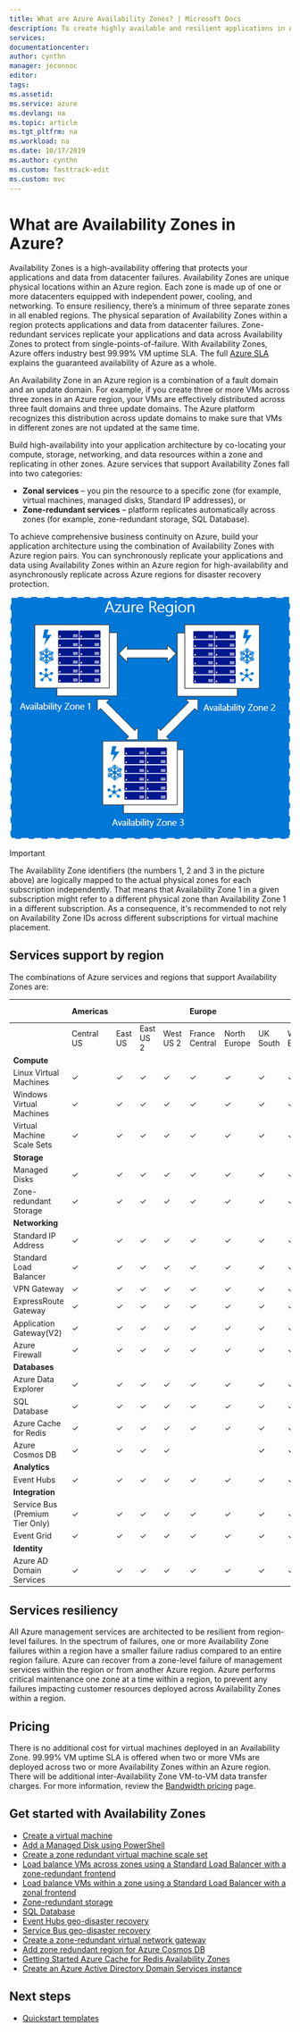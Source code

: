 ```yaml
---
title: What are Azure Availability Zones? | Microsoft Docs
description: To create highly available and resilient applications in Azure, Availability Zones provide physically separate locations you can use to run your resources.
services: 
documentationcenter:
author: cynthn
manager: jeconnoc
editor:
tags:
ms.assetid:
ms.service: azure
ms.devlang: na
ms.topic: article
ms.tgt_pltfrm: na
ms.workload: na
ms.date: 10/17/2019
ms.author: cynthn
ms.custom: fasttrack-edit
ms.custom: mvc 
---
```


# What are Availability Zones in Azure?
Availability Zones is a high-availability offering that protects your applications and data from datacenter failures. Availability Zones are unique physical locations within an Azure region. Each zone is made up of one or more datacenters equipped with independent power, cooling, and networking. To ensure resiliency, there’s a minimum of three separate zones in all enabled regions. The physical separation of Availability Zones within a region protects applications and data from datacenter failures. Zone-redundant services replicate your applications and data across Availability Zones to protect from single-points-of-failure. With Availability Zones, Azure offers industry best 99.99% VM uptime SLA. The full [Azure SLA](https://azure.microsoft.com/support/legal/sla/virtual-machines/) explains the guaranteed availability of Azure as a whole.

An Availability Zone in an Azure region is a combination of a fault domain and an update domain. For example, if you create three or more VMs across three zones in an Azure region, your VMs are effectively distributed across three fault domains and three update domains. The Azure platform recognizes this distribution across update domains to make sure that VMs in different zones are not updated at the same time.

Build high-availability into your application architecture by co-locating your compute, storage, networking, and data resources within a zone and replicating in other zones. Azure services that support Availability Zones fall into two categories:

- **Zonal services** – you pin the resource to a specific zone (for example, virtual machines, managed disks, Standard IP addresses), or
- **Zone-redundant services** – platform replicates automatically across zones (for example, zone-redundant storage, SQL Database).

To achieve comprehensive business continuity on Azure, build your application architecture using the combination of Availability Zones with Azure region pairs. You can synchronously replicate your applications and data using Availability Zones within an Azure region for high-availability and asynchronously replicate across Azure regions for disaster recovery protection.
 
![conceptual view of one zone going down in a region](./media/az-overview/az-graphic-two.png)

> [!IMPORTANT]
> The Availability Zone identifiers (the numbers 1, 2 and 3 in the picture above) are logically mapped to the actual physical zones for each subscription independently. That means that Availability Zone 1 in a given subscription might refer to a different physical zone than Availability Zone 1 in a different subscription. As a consequence, it's recommended to not rely on Availability Zone IDs across different subscriptions for virtual machine placement.

## Services support by region

The combinations of Azure services and regions that support Availability Zones are:


|                                 | Americas   |          |           |           | Europe         |              |          |             | Asia Pacific       |                |
|---------------------------------|------------|----------|-----------|-----------|----------------|--------------|----------|-------------|--------------------|----------------|
|                                 | Central US | East US  | East US 2 | West US 2 | France Central | North Europe | UK South | West Europe | Japan East         | Southeast Asia |
| **Compute**                     |            |          |           |           |                |              |          |             |                    |                |
| Linux Virtual Machines          | &#10003;   | &#10003; | &#10003;  | &#10003;  | &#10003;       | &#10003;     | &#10003; | &#10003;    | &#10003;           | &#10003;       |
| Windows Virtual Machines        | &#10003;   | &#10003; | &#10003;  | &#10003;  | &#10003;       | &#10003;     | &#10003; | &#10003;    | &#10003;           | &#10003;       |
| Virtual Machine Scale Sets      | &#10003;   | &#10003; | &#10003;  | &#10003;  | &#10003;       | &#10003;     | &#10003; | &#10003;    | &#10003;           | &#10003;       |
| **Storage**                     |            |          |           |           |                |              |          |             |                    |                |
| Managed Disks                   | &#10003;   | &#10003; | &#10003;  | &#10003;  | &#10003;       | &#10003;     | &#10003; | &#10003;    | &#10003;           | &#10003;       |
| Zone-redundant Storage          | &#10003;   | &#10003; | &#10003;  | &#10003;  | &#10003;       | &#10003;     | &#10003; | &#10003;    | &#10003;           | &#10003;       |
| **Networking**                  |            |          |           |           |                |              |          |             |                    |                |
| Standard IP Address             | &#10003;   | &#10003; | &#10003;  | &#10003;  | &#10003;       | &#10003;     | &#10003; | &#10003;    | &#10003;           | &#10003;       |
| Standard Load Balancer          | &#10003;   | &#10003; | &#10003;  | &#10003;  | &#10003;       | &#10003;     | &#10003; | &#10003;    | &#10003;           | &#10003;       |
| VPN Gateway                     | &#10003;   | &#10003; | &#10003;  | &#10003;  | &#10003;       | &#10003;     | &#10003; | &#10003;    | &#10003;           | &#10003;       |
| ExpressRoute Gateway            | &#10003;   | &#10003; | &#10003;  | &#10003;  | &#10003;       | &#10003;     | &#10003; | &#10003;    | &#10003;           | &#10003;       |
| Application Gateway(V2)         | &#10003;   | &#10003; | &#10003;  | &#10003;  | &#10003;       | &#10003;     | &#10003; | &#10003;    | &#10003;           | &#10003;       |
| Azure Firewall                  | &#10003;   | &#10003; | &#10003;  | &#10003;  | &#10003;       | &#10003;     | &#10003; | &#10003;    | &#10003;           | &#10003;       |
| **Databases**                   |            |          |           |           |                |              |          |             |                    |                |
| Azure Data Explorer             | &#10003;   | &#10003; | &#10003;  | &#10003;  | &#10003;       | &#10003;     | &#10003; | &#10003;    | &#10003;           | &#10003;       |
| SQL Database                    | &#10003;   | &#10003; | &#10003;  | &#10003;  | &#10003;       | &#10003;     | &#10003; | &#10003;    | &#10003; (Preview) | &#10003;       |
| Azure Cache for Redis           | &#10003;   | &#10003; | &#10003;  | &#10003;  | &#10003;       | &#10003;     | &#10003; | &#10003;    | &#10003;           | &#10003;       |
| Azure Cosmos DB                 | &#10003;   | &#10003; | &#10003;  | &#10003;  |                |              | &#10003; | &#10003;    |                    | &#10003;       |
| **Analytics**                   |            |          |           |           |                |              |          |             |                    |                |
| Event Hubs                      | &#10003;   | &#10003; | &#10003;  | &#10003;  | &#10003;       | &#10003;     | &#10003; | &#10003;    | &#10003;           | &#10003;       |
| **Integration**                 |            |          |           |           |                |              |          |             |                    |                |
| Service Bus (Premium Tier Only) | &#10003;   | &#10003; | &#10003;  | &#10003;  | &#10003;       | &#10003;     | &#10003; | &#10003;    | &#10003;           | &#10003;       |
| Event Grid                      | &#10003;   | &#10003; | &#10003;  | &#10003;  | &#10003;       | &#10003;     | &#10003; | &#10003;    | &#10003;           | &#10003;       |
| **Identity**                    |            |          |           |           |                |              |          |             |                    |                |
| Azure AD Domain Services        | &#10003;   | &#10003; | &#10003;  | &#10003;  | &#10003;       | &#10003;     | &#10003; | &#10003;    | &#10003;           | &#10003;       |

## Services resiliency
All Azure management services are architected to be resilient from region-level failures. In the spectrum of failures, one or more Availability Zone failures within a region have a smaller failure radius compared to an entire region failure. Azure can recover from a zone-level failure of management services within the region or from another Azure region. Azure performs critical maintenance one zone at a time within a region, to prevent any failures impacting customer resources deployed across Availability Zones within a region.

## Pricing
There is no additional cost for virtual machines deployed in an Availability Zone. 99.99% VM uptime SLA is offered when two or more VMs are deployed across two or more Availability Zones within an Azure region. There will be additional inter-Availability Zone VM-to-VM data transfer charges. For more information, review the [Bandwidth pricing](https://azure.microsoft.com/pricing/details/bandwidth/) page.


## Get started with Availability Zones
- [Create a virtual machine](../virtual-machines/windows/create-portal-availability-zone.md)
- [Add a Managed Disk using PowerShell](../virtual-machines/windows/attach-disk-ps.md#add-an-empty-data-disk-to-a-virtual-machine)
- [Create a zone redundant virtual machine scale set](../virtual-machine-scale-sets/virtual-machine-scale-sets-use-availability-zones.md)
- [Load balance VMs across zones using a Standard Load Balancer with a zone-redundant frontend](../load-balancer/load-balancer-standard-public-zone-redundant-cli.md)
- [Load balance VMs within a zone using a Standard Load Balancer with a zonal frontend](../load-balancer/load-balancer-standard-public-zonal-cli.md)
- [Zone-redundant storage](../storage/common/storage-redundancy-zrs.md)
- [SQL Database](../sql-database/sql-database-high-availability.md#zone-redundant-configuration)
- [Event Hubs geo-disaster recovery](../event-hubs/event-hubs-geo-dr.md#availability-zones)
- [Service Bus geo-disaster recovery](../service-bus-messaging/service-bus-geo-dr.md#availability-zones)
- [Create a zone-redundant virtual network gateway](../vpn-gateway/create-zone-redundant-vnet-gateway.md)
- [Add zone redundant region for Azure Cosmos DB](../cosmos-db/high-availability.md#availability-zone-support)
- [Getting Started Azure Cache for Redis Availability Zones](https://aka.ms/redis/az/getstarted)
- [Create an Azure Active Directory Domain Services instance](../active-directory-domain-services/tutorial-create-instance.md)

## Next steps
- [Quickstart templates](https://aka.ms/azqs)
